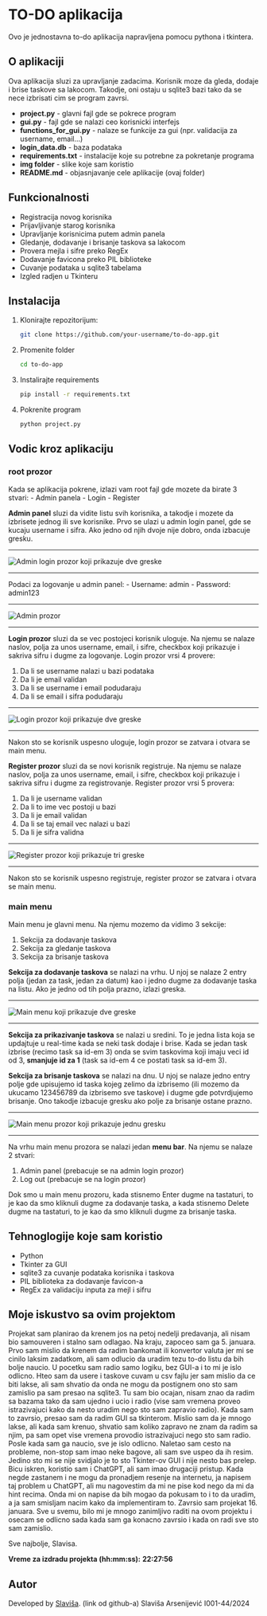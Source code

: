 # TO-DO aplikacija
Ovo je jednostavna to-do aplikacija napravljena pomocu pythona i tkintera.

## O aplikaciji
Ova aplikacija sluzi za upravljanje zadacima.
Korisnik moze da gleda, dodaje i brise taskove sa lakocom.
Takodje, oni ostaju u sqlite3 bazi tako da se nece izbrisati cim se program zavrsi.
- **project.py** - glavni fajl gde se pokrece program
- **gui.py** - fajl gde se nalazi ceo korisnicki interfejs
- **functions_for_gui.py** - nalaze se funkcije za gui (npr. validacija za username, email...)
- **login_data.db** - baza podataka
- **requirements.txt** - instalacije koje su potrebne za pokretanje programa
- **img folder** - slike koje sam koristio
- **README.md** - objasnjavanje cele aplikacije (ovaj folder)

## Funkcionalnosti
- Registracija novog korisnika
- Prijavljivanje starog korisnika
- Upravljanje korisnicima putem admin panela
- Gledanje, dodavanje i brisanje taskova sa lakocom
- Provera mejla i sifre preko RegEx
- Dodavanje favicona preko PIL biblioteke
- Cuvanje podataka u sqlite3 tabelama
- Izgled radjen u Tkinteru

## Instalacija
1. Klonirajte repozitorijum:
   ```bash
   git clone https://github.com/your-username/to-do-app.git
2. Promenite folder
    ```bash
    cd to-do-app
3. Instalirajte requirements
    ```bash
    pip install -r requirements.txt
4. Pokrenite program
    ```bash
    python project.py

## Vodic kroz aplikaciju
### root prozor
Kada se aplikacija pokrene, izlazi vam root fajl gde mozete da birate 3 stvari:
    - Admin panela
    - Login 
    - Register

**Admin panel** sluzi da vidite listu svih korisnika, a takodje i mozete da izbrisete jednog ili sve korisnike.
Prvo se ulazi u admin login panel, gde se kucaju username i sifra. Ako jedno od njih dvoje nije dobro, onda izbacuje gresku.

--- 
![Admin login prozor koji prikazuje dve greske](img/admin-login.png)

---
Podaci za logovanje u admin panel:
    - Username: admin
    - Password: admin123

---
![Admin prozor](img/admin-panel.png)

---
    
**Login prozor** sluzi da se vec postojeci korisnik uloguje. 
Na njemu se nalaze naslov, polja za unos username, email, i sifre, checkbox koji prikazuje i sakriva sifru i dugme za logovanje.
Login prozor vrsi 4 provere:
1. Da li se username nalazi u bazi podataka
2. Da li je email validan
3. Da li se username i email podudaraju
4. Da li se email i sifra podudaraju
---
![Login prozor koji prikazuje dve greske](img/login-prozor.png)

---
Nakon sto se korisnik uspesno uloguje, login prozor se zatvara i otvara se main menu.

**Register prozor** sluzi da se novi korisnik registruje.
Na njemu se nalaze naslov, polja za unos username, email, i sifre, checkbox koji prikazuje i sakriva sifru i dugme za registrovanje.
Register prozor vrsi 5 provera:
1. Da li je username validan
2. Da li to ime vec postoji u bazi
3. Da li je email validan
4. Da li se taj email vec nalazi u bazi
5. Da li je sifra validna
---
![Register prozor koji prikazuje tri greske](img/register-prozor.png)

---
Nakon sto se korisnik uspesno registruje, register prozor se zatvara i otvara se main menu.

### main menu
Main menu je glavni menu. Na njemu mozemo da vidimo 3 sekcije:
1. Sekcija za dodavanje taskova
2. Sekcija za gledanje taskova
3. Sekcija za brisanje taskova

**Sekcija za dodavanje taskova** se nalazi na vrhu.
U njoj se nalaze 2 entry polja (jedan za task, jedan za datum) kao i jedno dugme za dodavanje taska na listu.
Ako je jedno od tih polja prazno, izlazi greska.

---
![Main menu koji prikazuje dve greske](img/prazno-task-polje.png)

---

**Sekcija za prikazivanje taskova** se nalazi u sredini. To je jedna lista koja se updajtuje u real-time kada se neki task dodaje i brise. 
Kada se jedan task izbrise (recimo task sa id-em 3) onda se svim taskovima koji imaju veci id od 3, **smanjuje id za 1** (task sa id-em 4 ce postati task sa id-em 3).

**Sekcija za brisanje taskova** se nalazi na dnu. U njoj se nalaze jedno entry polje gde upisujemo id taska kojeg zelimo da izbrisemo (ili mozemo da ukucamo 123456789 da izbrisemo sve taskove) i dugme gde potvrdjujemo brisanje.
Ono takodje izbacuje gresku ako polje za brisanje ostane prazno.

---
![Main menu prozor koji prikazuje jednu gresku](img/prazno-delete-polje.png)

---

Na vrhu main menu prozora se nalazi jedan **menu bar**. Na njemu se nalaze 2 stvari:
1. Admin panel (prebacuje se na admin login prozor)
2. Log out (prebacuje se na login prozor)

Dok smo u main menu prozoru, kada stisnemo Enter dugme na tastaturi, to je kao da smo kliknuli dugme za dodavanje taska, a kada stisnemo Delete dugme na tastaturi, to je kao da smo kliknuli dugme za brisanje taska.

## Tehnoglogije koje sam koristio
- Python
- Tkinter za GUI
- sqlite3 za cuvanje podataka korisnika i taskova
- PIL biblioteka za dodavanje favicon-a
- RegEx za validaciju inputa za mejl i sifru

## Moje iskustvo sa ovim projektom
Projekat sam planirao da krenem jos na petoj nedelji predavanja, ali nisam bio samouveren i stalno sam odlagao. 
Na kraju, zapoceo sam ga 5. januara. 
Prvo sam mislio da krenem da radim bankomat ili konvertor valuta jer mi se cinilo laksim zadatkom, ali sam odlucio da uradim tezu to-do listu da bih bolje naucio.
U pocetku sam radio samo logiku, bez GUI-a i to mi je islo odlicno.
Hteo sam da usere i taskove cuvam u csv fajlu jer sam mislio da ce biti lakse, ali sam shvatio da onda ne mogu da postignem ono sto sam zamislio pa sam presao na sqlite3.
Tu sam bio ocajan, nisam znao da radim sa bazama tako da sam ujedno i ucio i radio (vise sam vremena proveo istrazivajuci kako da nesto uradim nego sto sam zapravio radio).
Kada sam to zavrsio, presao sam da radim GUI sa tkinterom. Mislio sam da je mnogo lakse, ali kada sam krenuo, shvatio sam koliko zapravo ne znam da radim sa njim, pa sam opet vise vremena provodio istrazivajuci nego sto sam radio. 
Posle kada sam ga naucio, sve je islo odlicno. Naletao sam cesto na probleme, non-stop sam imao neke bagove, ali sam sve uspeo da ih resim. Jedino sto mi se nije svidjalo je to sto Tkinter-ov GUI i nije nesto bas prelep.
Bicu iskren, koristio sam i ChatGPT, ali sam imao drugaciji pristup. Kada negde zastanem i ne mogu da pronadjem resenje na internetu, ja napisem taj problem u ChatGPT, ali mu nagovestim da mi ne pise kod nego da mi da hint recima. Onda mi on napise da bih mogao da pokusam to i to da uradim, a ja sam smisljam nacim kako da implementiram to.
Zavrsio sam projekat 16. januara.
Sve u svemu, bilo mi je mnogo zanimljivo raditi na ovom projektu i osecam se odlicno sada kada sam ga konacno zavrsio i kada on radi sve sto sam zamislio.

Sve najbolje, 
Slavisa.

**Vreme za izdradu projekta (hh:mm:ss):**
**22:27:56** 


## Autor
Developed by [Slaviša](https://github.com/Slavisa05). (link od github-a)
Slaviša Arsenijević
I001-44/2024